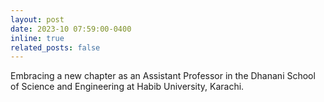 ```yaml
---
layout: post
date: 2023-10 07:59:00-0400
inline: true
related_posts: false
---
```


Embracing a new chapter as an Assistant Professor in the Dhanani School of Science and Engineering at Habib University, Karachi.
